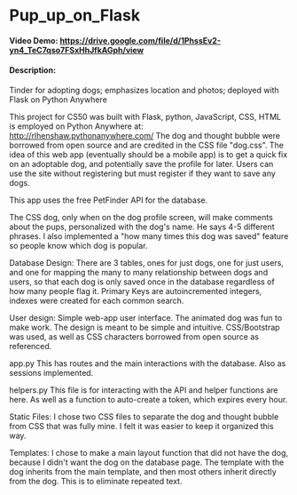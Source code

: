 # Pup_up_on_Flask
#### Video Demo:  https://drive.google.com/file/d/1PhssEv2-yn4_TeC7qso7FSxHhJfkAGph/view
#### Description:
Tinder for adopting dogs; emphasizes location and photos; deployed with Flask on Python Anywhere

This project for CS50 was built with Flask, python, JavaScript, CSS, HTML is employed on Python Anywhere at: http://rlhenshaw.pythonanywhere.com/
The dog and thought bubble were borrowed from open source and are credited in the CSS file "dog.css".
The idea of this web app (eventually should be a mobile app) is to get a quick fix on an adoptable dog, and potentially save the profile for later. Users can use the site without registering but must register if they want to save any dogs. 

This app uses the free PetFinder API for the database.

The CSS dog, only when on the dog profile screen, will make comments about the pups, personalized with the dog's name. He says 4-5 different phrases. I also implemented a "how many times this dog was saved" feature so people know which dog is popular. 

Database Design:
There are 3 tables, ones for just dogs, one for just users, and one for mapping the many to many relationship between dogs and users, so that each dog is only saved once in the database regardless of how many people flag it. Primary Keys are autoincremented integers, indexes were created for each common search.

User design:
Simple web-app user interface. The animated dog was fun to make work. The design is meant to be simple and intuitive. CSS/Bootstrap was used, as well as CSS characters borrowed from open source as referenced. 

app.py
This has routes and the main interactions with the database. Also as sessions implemented. 

helpers.py
This file is for interacting with the API and helper functions are here. As well as a function to auto-create a token, which expires every hour. 

Static Files:
I chose two CSS files to separate the dog and thought bubble from CSS that was fully mine. I felt it was easier to keep it organized this way.

Templates:
I chose to make a main layout function that did not have the dog, because I didn't want the dog on the database page. The template with the dog inherits from the main template, and then most others inherit directly from the dog. This is to eliminate repeated text.
